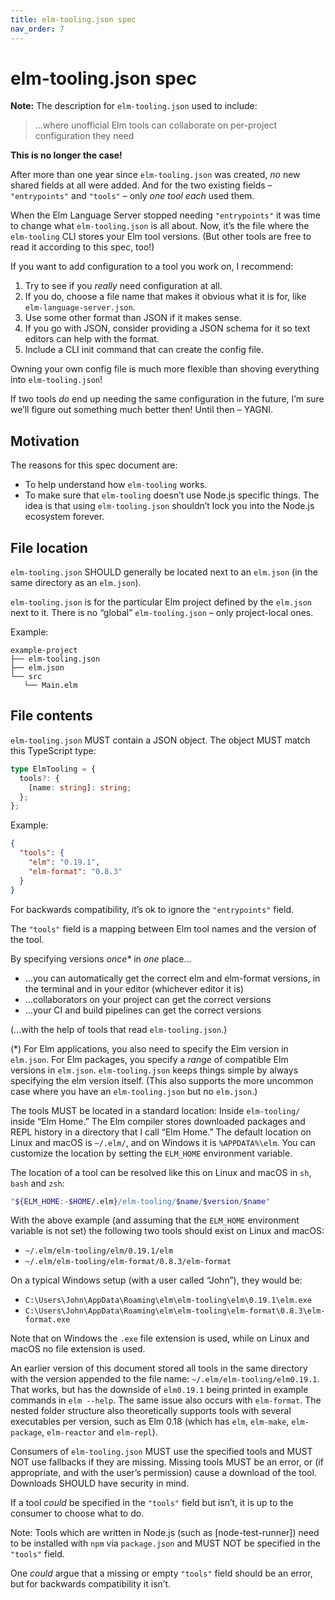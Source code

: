 ```yaml
---
title: elm-tooling.json spec
nav_order: 7
---
```


# elm-tooling.json spec

**Note:** The description for `elm-tooling.json` used to include:

> …where unofficial Elm tools can collaborate on per-project configuration they need

**This is no longer the case!**

After more than one year since `elm-tooling.json` was created, _no_ new shared fields at all were added. And for the two existing fields – `"entrypoints"` and `"tools"` – only _one tool each_ used them.

When the Elm Language Server stopped needing `"entrypoints"` it was time to change what `elm-tooling.json` is all about. Now, it’s the file where the `elm-tooling` CLI stores your Elm tool versions. (But other tools are free to read it according to this spec, too!)

If you want to add configuration to a tool you work on, I recommend:

1. Try to see if you _really_ need configuration at all.
2. If you do, choose a file name that makes it obvious what it is for, like `elm-language-server.json`.
3. Use some other format than JSON if it makes sense.
4. If you go with JSON, consider providing a JSON schema for it so text editors can help with the format.
5. Include a CLI init command that can create the config file.

Owning your own config file is much more flexible than shoving everything into `elm-tooling.json`!

If two tools _do_ end up needing the same configuration in the future, I’m sure we’ll figure out something much better then! Until then – YAGNI.

## Motivation

The reasons for this spec document are:

- To help understand how `elm-tooling` works.
- To make sure that `elm-tooling` doesn’t use Node.js specific things. The idea is that using `elm-tooling.json` shouldn’t lock you into the Node.js ecosystem forever.

## File location

`elm-tooling.json` SHOULD generally be located next to an `elm.json` (in the same directory as an `elm.json`).

`elm-tooling.json` is for the particular Elm project defined by the `elm.json` next to it. There is no “global” `elm-tooling.json` – only project-local ones.

Example:

```
example-project
├── elm-tooling.json
├── elm.json
└── src
   └── Main.elm
```

## File contents

`elm-tooling.json` MUST contain a JSON object. The object MUST match this TypeScript type:

```ts
type ElmTooling = {
  tools?: {
    [name: string]: string;
  };
};
```

Example:

```json
{
  "tools": {
    "elm": "0.19.1",
    "elm-format": "0.8.3"
  }
}
```

For backwards compatibility, it’s ok to ignore the `"entrypoints"` field.

The `"tools"` field is a mapping between Elm tool names and the version of the tool.

By specifying versions _once\*_ in _one_ place…

- …you can automatically get the correct elm and elm-format versions, in the terminal and in your editor (whichever editor it is)
- …collaborators on your project can get the correct versions
- …your CI and build pipelines can get the correct versions

(…with the help of tools that read `elm-tooling.json`.)

(\*) For Elm applications, you also need to specify the Elm version in `elm.json`. For Elm packages, you specify a _range_ of compatible Elm versions in `elm.json`. `elm-tooling.json` keeps things simple by always specifying the elm version itself. (This also supports the more uncommon case where you have an `elm-tooling.json` but no `elm.json`.)

The tools MUST be located in a standard location: Inside `elm-tooling/` inside “Elm Home.” The Elm compiler stores downloaded packages and REPL history in a directory that I call “Elm Home.” The default location on Linux and macOS is `~/.elm/`, and on Windows it is `%APPDATA%\elm`. You can customize the location by setting the `ELM_HOME` environment variable.

The location of a tool can be resolved like this on Linux and macOS in `sh`, `bash` and `zsh`:

```bash
"${ELM_HOME:-$HOME/.elm}/elm-tooling/$name/$version/$name"
```

With the above example (and assuming that the `ELM_HOME` environment variable is not set) the following two tools should exist on Linux and macOS:

- `~/.elm/elm-tooling/elm/0.19.1/elm`
- `~/.elm/elm-tooling/elm-format/0.8.3/elm-format`

On a typical Windows setup (with a user called “John”), they would be:

- `C:\Users\John\AppData\Roaming\elm\elm-tooling\elm\0.19.1\elm.exe`
- `C:\Users\John\AppData\Roaming\elm\elm-tooling\elm-format\0.8.3\elm-format.exe`

Note that on Windows the `.exe` file extension is used, while on Linux and macOS no file extension is used.

An earlier version of this document stored all tools in the same directory with the version appended to the file name: `~/.elm/elm-tooling/elm0.19.1`. That works, but has the downside of `elm0.19.1` being printed in example commands in `elm --help`. The same issue also occurs with `elm-format`. The nested folder structure also theoretically supports tools with several executables per version, such as Elm 0.18 (which has `elm`, `elm-make`, `elm-package`, `elm-reactor` and `elm-repl`).

Consumers of `elm-tooling.json` MUST use the specified tools and MUST NOT use fallbacks if they are missing. Missing tools MUST be an error, or (if appropriate, and with the user’s permission) cause a download of the tool. Downloads SHOULD have security in mind.

If a tool _could_ be specified in the `"tools"` field but isn’t, it is up to the consumer to choose what to do.

Note: Tools which are written in Node.js (such as [node-test-runner]) need to be installed with `npm` via `package.json` and MUST NOT be specified in the `"tools"` field.

One _could_ argue that a missing or empty `"tools"` field should be an error, but for backwards compatibility it isn’t.
